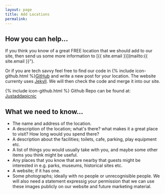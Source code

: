 ```yaml
---
layout: page
title: Add Locations
permalink: 
---
```


<div class="jumbotron" style="max-height: 15em; background-image: url('https://cdn.justaddapicnic.com/kent/outdoors/leybourne_lakes/leybourne5.jpg');">
</div>

## How you can help...

If you think you know of a great FREE location that we should add to our site, then send us some more information to [{{ site.email }}](mailto:{{ site.email }}"). 

Or if you are tech savvy feel free to find our code in {% include icon-github.html %}[GitHub](https://github.com/) and write a new post for your location.  The website currenty uses [Jekyll](https://jekyllrb.com/).  We will then check the code and merge it into our site.

{% include icon-github.html %} Github Repo can be found at: [Justaddapicnic](https://github.com/Sam-Rowe/justaddapicnic.com)

## What we need to know...

* The name and address of the location.
* A description of the location; what's there? what makes it a great place to visit? How long would you spend there?
* A description about the facilities; toilets, cafe, parking, play equipment etc.
* A list of things you would usually take with you, and maybe some other items you think might be useful.
* Any places that you know that are nearby that guests might be interested in e.g. parks, museums, historical sites etc.
* A website; if it has one.
* Some photographs; ideally with no people or unrecognisible people.  We will also need a statement expressig your permission that we can use these images publicly on our website and future marketing material.



